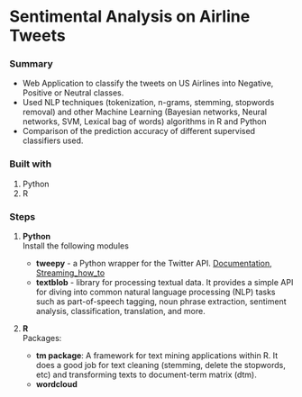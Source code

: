 # Sentimental Analysis on Airline Tweets

### Summary
- Web Application to classify the tweets on US Airlines into Negative, Positive or Neutral classes.
- Used NLP techniques (tokenization, n-grams, stemming, stopwords removal) and other Machine Learning (Bayesian networks, Neural networks, SVM, Lexical bag of words) algorithms in R and Python
- Comparison of the prediction accuracy of different supervised classifiers used.

### Built with
1. Python
2. R

### Steps
1. **Python** </br>
Install the following modules
   - **tweepy** - a Python wrapper for the Twitter API. [Documentation](https://github.com/tweepy/tweepy/tree/master/docs), [Streaming_how_to](https://github.com/tweepy/tweepy/blob/master/docs/streaming_how_to.rst)
   - **textblob** - library for processing textual data. It provides a simple API for diving into common natural language processing (NLP) tasks such as part-of-speech tagging, noun phrase extraction, sentiment analysis, classification, translation, and more.
   
2. **R** </br>
Packages:
   - **tm package**: A framework for text mining applications within R. It does a good job for text cleaning (stemming, delete the stopwords, etc) and transforming texts to document-term matrix (dtm). 
   - **wordcloud**
   
   
   
